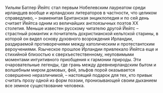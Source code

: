 <!--2017-01-02 19:12:17-->
Уильям Батлер Йейтс стал первым Нобелевским лауреатом среди ирландцев вообще и ирландских литераторов в частности, что целиком справедливо, – знаменитая Британская энциклопедия и по сей день считает Йейтса одним из величайших англоязычных поэтов XX столетия.
        Меньше известен русскому читателю другой Йейтс – страстный романтик и почитатель дохристианской кельтской старины, в которой он видел основу духовного возрождения Ирландии, раздираемой противоречиями между католическим и протестантским вероучениями. Языческое прошлое Ирландии привлекало Йейтса еще и стихийной близостью к сверхъестественному, неуловимыми моментами интуитивного приобщения к гармонии природы. Эти очаровательные легенды, где грань между древнеирландским бытом и волшебным миром домовых, фей, эльфов порой оказывается совершенно неразличимой, – настоящий подарок для тех, кто привык считать прозу одной из форм поэзии, пронизывающей своим дыханием все земное существование человека.